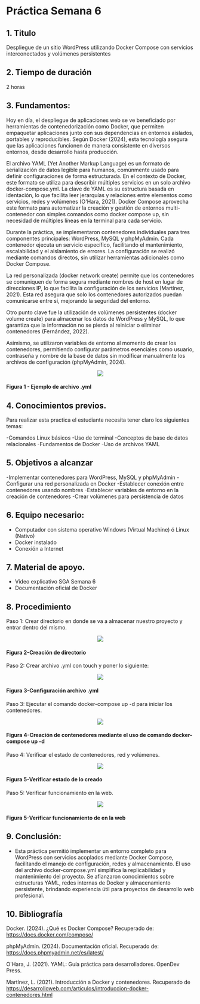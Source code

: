 # Práctica Semana 6
## 1. Titulo
Despliegue de un sitio WordPress utilizando Docker Compose con servicios interconectados y volúmenes persistentes
## 2. Tiempo de duración
2 horas
## 3. Fundamentos:

Hoy en día, el despliegue de aplicaciones web se ve beneficiado por herramientas de contenedorización como Docker, que permiten empaquetar aplicaciones junto con sus dependencias en entornos aislados, portables y reproducibles. Según Docker (2024), esta tecnología asegura que las aplicaciones funcionen de manera consistente en diversos entornos, desde desarrollo hasta producción.

El archivo YAML (Yet Another Markup Language) es un formato de serialización de datos legible para humanos, comúnmente usado para definir configuraciones de forma estructurada. En el contexto de Docker, este formato se utiliza para describir múltiples servicios en un solo archivo docker-compose.yml. La clave de YAML es su estructura basada en identación, lo que facilita leer jerarquías y relaciones entre elementos como servicios, redes y volúmenes (O'Hara, 2021). Docker Compose aprovecha este formato para automatizar la creación y gestión de entornos multi-contenedor con simples comandos como docker compose up, sin necesidad de múltiples líneas en la terminal para cada servicio.

Durante la práctica, se implementaron contenedores individuales para tres componentes principales: WordPress, MySQL y phpMyAdmin. Cada contenedor ejecuta un servicio específico, facilitando el mantenimiento, escalabilidad y el aislamiento de errores. La configuración se realizó mediante comandos directos, sin utilizar herramientas adicionales como Docker Compose.

La red personalizada (docker network create) permite que los contenedores se comuniquen de forma segura mediante nombres de host en lugar de direcciones IP, lo que facilita la configuración de los servicios (Martínez, 2021). Esta red asegura que solo los contenedores autorizados puedan comunicarse entre sí, mejorando la seguridad del entorno.

Otro punto clave fue la utilización de volúmenes persistentes (docker volume create) para almacenar los datos de WordPress y MySQL, lo que garantiza que la información no se pierda al reiniciar o eliminar contenedores (Fernández, 2022).

Asimismo, se utilizaron variables de entorno al momento de crear los contenedores, permitiendo configurar parámetros esenciales como usuario, contraseña y nombre de la base de datos sin modificar manualmente los archivos de configuración (phpMyAdmin, 2024).

<p align="center">
  <img src="./assets/yml.png" style="max-width: 800px;">
</p>

#### Figura 1 - Ejemplo de archivo .yml


## 4. Conocimientos previos.

Para realizar esta practica el estudiante necesita tener claro los siguientes temas:

-Comandos Linux básicos
-Uso de terminal
-Conceptos de base de datos relacionales
-Fundamentos de Docker
-Uso de archivos YAML

## 5. Objetivos a alcanzar

-Implementar contenedores para WordPress, MySQL y phpMyAdmin
-Configurar una red personalizada en Docker
-Establecer conexión entre contenedores usando nombres
-Establecer variables de entorno en la creación de contenedores
-Crear volúmenes para persistencia de datos

## 6. Equipo necesario:

- Computador con sistema operativo Windows (Virtual Machine) ó Linux (Nativo)
- Docker instalado 
- Conexión a Internet

## 7. Material de apoyo.

- Video explicativo SGA Semana 6
- Documentación oficial de Docker

## 8. Procedimiento

Paso 1: Crear directorio en donde se va a almacenar nuestro proyecto y entrar dentro del mismo.

<p align="center">
  <img src="./assets/1.jpg" style="max-width: 200px;">
</p>

#### Figura 2-Creación de directorio

Paso 2: Crear archivo .yml con touch y poner lo siguiente:

<p align="center">
  <img src="./assets/2.jpg" style="max-width: 200px;">
</p>

#### Figura 3-Configuración archivo .yml

Paso 3: Ejecutar el comando docker-compose up -d para iniciar los contenedores.

<p align="center">
  <img src="./assets/3.jpg" style="max-width: 200px;">
</p>

#### Figura 4-Creación de contenedores mediante el uso de comando docker-compose up -d

Paso 4: Verificar el estado de contenedores, red y volúmenes.

<p align="center">
  <img src="./assets/4.jpg" style="max-width: 800px;">
</p>

#### Figura 5-Verificar estado de lo creado

Paso 5: Verificar funcionamiento en la web.

<p align="center">
  <img src="./assets/5.jpg" style="max-width: 800px;">
</p>

#### Figura 5-Verificar funcionamiento de en la web

## 9. Conclusión:

- Esta práctica permitió implementar un entorno completo para WordPress con servicios acoplados mediante Docker Compose, facilitando el manejo de configuración, redes y almacenamiento. El uso del archivo docker-compose.yml simplifica la replicabilidad y mantenimiento del proyecto. Se afianzaron conocimientos sobre estructuras YAML, redes internas de Docker y almacenamiento persistente, brindando experiencia útil para proyectos de desarrollo web profesional.

## 10. Bibliografía

Docker. (2024). ¿Qué es Docker Compose? Recuperado de: https://docs.docker.com/compose/

phpMyAdmin. (2024). Documentación oficial. Recuperado de: https://docs.phpmyadmin.net/es/latest/

O'Hara, J. (2021). YAML: Guía práctica para desarrolladores. OpenDev Press.

Martínez, L. (2021). Introducción a Docker y contenedores. Recuperado de https://desarrolloweb.com/articulos/introduccion-docker-contenedores.html